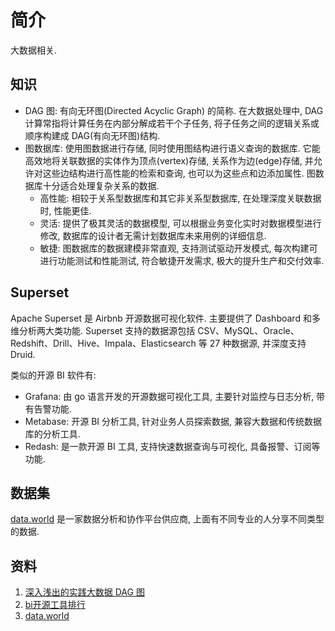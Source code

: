 # 简介
大数据相关.

## 知识
- DAG 图: 有向无环图(Directed Acyclic Graph) 的简称. 在大数据处理中, DAG 计算常指将计算任务在内部分解成若干个子任务, 将子任务之间的逻辑关系或顺序构建成 DAG(有向无环图)结构.
- 图数据库: 使用图数据进行存储, 同时使用图结构进行语义查询的数据库. 它能高效地将关联数据的实体作为顶点(vertex)存储, 关系作为边(edge)存储, 并允许对这些边结构进行高性能的检索和查询, 也可以为这些点和边添加属性. 图数据库十分适合处理复杂关系的数据.
    + 高性能: 相较于关系型数据库和其它非关系型数据库, 在处理深度关联数据时, 性能更佳.
    + 灵活: 提供了极其灵活的数据模型, 可以根据业务变化实时对数据模型进行修改, 数据库的设计者无需计划数据库未来用例的详细信息.
    + 敏捷: 图数据库的数据建模非常直观, 支持测试驱动开发模式, 每次构建可进行功能测试和性能测试, 符合敏捷开发需求, 极大的提升生产和交付效率.

## Superset
Apache Superset 是 Airbnb 开源数据可视化软件. 主要提供了 Dashboard 和多维分析两大类功能. Superset 支持的数据源包括 CSV、MySQL、Oracle、Redshift、Drill、Hive、Impala、Elasticsearch 等 27 种数据源, 并深度支持 Druid.

类似的开源 BI 软件有:
- Grafana: 由 go 语言开发的开源数据可视化工具, 主要针对监控与日志分析, 带有告警功能.
- Metabase: 开源 BI 分析工具, 针对业务人员探索数据, 兼容大数据和传统数据库的分析工具.
- Redash: 是一款开源 BI 工具, 支持快速数据查询与可视化, 具备报警、订阅等功能.


## 数据集
[data.world](https://data.world/datasets/economics) 是一家数据分析和协作平台供应商, 上面有不同专业的人分享不同类型的数据.


## 资料
1. [深入浅出的实践大数据 DAG 图](https://xie.infoq.cn/article/4d4ab8c6a14577dd8c3ba465d)
2. [bi开源工具排行](https://juejin.cn/s/bi开源工具排行)
3. [data.world](https://data.world/datasets/economics)